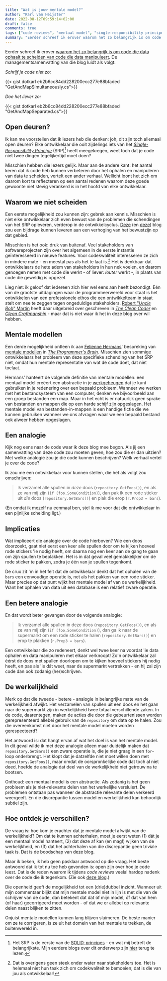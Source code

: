 ```yaml
---
title: "Wat is jouw mentale model?"
author: "Karl van Heijster"
date: 2022-08-12T09:59:14+02:00
draft: false
comments: true
tags: ["code reviews", "mentaal model", "single-responsibility principe"]
summary: "Eerder schreef ik erover waarom het zo belangrijk is om code die data ophaalt te scheiden van code die data manipuleert. Ik kan me voorstellen dat ik lezers heb die denken: joh, dit zijn toch allemaal open deuren? Misschien hebben die lezers gelijk. Maar aan de andere kant: het aantal keren dat ik code heb kunnen verbeteren door het ophalen en manipuleren van data te scheiden, vertelt een ander verhaal. Wellicht loont het zich om daarom kort te reflecteren op een aantal redenen waarom deze goede gewoonte niet stevig verankerd is in het hoofd van elke ontwikkelaar."
---
```


Eerder schreef ik erover [waarom het zo belangrijk is om code die data ophaalt te scheiden van code die data manipuleert](/blog/22/08/scheid-data-ophalen-van-data-manipuleren/). De managementsamenvatting van die blog luidt als volgt:


*Schrijf je code niet zo:*


{{< gist dotkarl eb2b6cc84dd228200ecc277e88bfaded "GetAndMapSimultaneously.cs">}}


*Doe het liever zo:*


{{< gist dotkarl eb2b6cc84dd228200ecc277e88bfaded "GetAndMapSeparated.cs">}}


## Open deuren?


Ik kan me voorstellen dat ik lezers heb die denken: joh, dit zijn toch allemaal open deuren? Elke ontwikkelaar die ooit zijdelings iets van het [*Single-Responsibility Principe*](https://en.wikipedia.org/wiki/Single-responsibility_principle) (SRP)[^1] heeft meegekregen, weet toch dat je code niet twee dingen tegelijkertijd moet doen?


Misschien hebben die lezers gelijk. Maar aan de andere kant: het aantal keren dat ik code heb kunnen verbeteren door het ophalen en manipuleren van data te scheiden, vertelt een ander verhaal. Wellicht loont het zich om daarom kort te reflecteren op een aantal redenen waarom deze goede gewoonte niet stevig verankerd is in het hoofd van elke ontwikkelaar.


## Waarom we niet scheiden


Een eerste mogelijkheid zou kunnen zijn: gebrek aan kennis. Misschien is niet elke ontwikkelaar zich even bewust van de problemen die schendingen van het SRP opleveren, verderop in de ontwikkelcyclus. [Deze](/blog/scheid-data-ophalen-van-data-manipuleren/) (en [deze](/blog/21/05/enums-switch-statements-en-solid-2/)) blog zou een bijdrage kunnen leveren aan een verhoging van het bewustzijn op dat gebied.


Misschien is het ook: druk van buitenaf. Veel stakeholders van softwareprojecten zijn over het algemeen in de eerste instantie geïnteresseerd in nieuwe features. Voor codekwaliteit interesseren ze zich in mindere mate - en meestal pas als het te laat is.[^2] Het is denkbaar dat ontwikkelaars de hete adem van stakeholders in hun nek voelen, en daarom genoegen nemen met code die werkt - of liever: *louter* werkt -, in plaats van code die geweldig is opgezet. 


Lieg niet: ik geloof dat iedereen zich hier wel eens aan heeft bezondigt. Eén van de grootste uitdagingen waar de programmeerwereld voor staat is het ontwikkelen van een professionele ethos die een ontwikkelteam in staat stelt om nee te zeggen tegen ongeduldige stakeholders. [Robert "*Uncle Bob*" Martin](http://cleancoder.com/) heeft daar uitgebreid over geschreven in [*The Clean Coder*](https://www.pearson.com/us/higher-education/program/Martin-Clean-Coder-The-A-Code-of-Conduct-for-Professional-Programmers/PGM8366.html) en [*Clean Craftmanship*](https://www.pearson.com/us/higher-education/program/Martin-Clean-Craftsmanship-Disciplines-Standards-and-Ethics/PGM2931928.html) - maar dat is niet waar ik het in deze blog over wil hebben. 


## Mentale modellen


Een derde mogelijkheid ontleen ik aan [Felienne Hermans](https://www.felienne.com/)' bespreking van [mentale modellen](https://en.wikipedia.org/wiki/Mental_model) in [*The Programmer's Brain*](https://www.manning.com/books/the-programmers-brain). Misschien zien sommige ontwikkelaars het probleem van deze specifieke schending van het SRP niet, omdat hun mentale representatie van wat de code doet, dat niet toelaat.


Hermans' hanteert de volgende definitie van mentale modellen: een mentaal model creëert een abstractie in je [werkgeheugen](https://en.wikipedia.org/wiki/Working_memory) dat je kunt gebruiken in je redenering over een bepaald probleem. Wanneer we werken met het bestandsysteem van een computer, denken we bijvoorbeeld aan een groep bestanden een map. Maar in het echt is er natuurlijk geen sprake van bestanden en mappen die op een harde schijf zijn opgeslagen. Het mentale model van bestanden-in-mappen is een handige fictie die we kunnen gebruiken wanneer we ons afvragen waar we een bepaald bestand ook alweer hebben opgeslagen.


## Een analogie


Kijk nog eens naar de code waar ik deze blog mee begon. Als jij een samenvatting van deze code zou moeten geven, hoe zou die er dan uitzien? Met welke analogie zou je die code kunnen beschrijven? Welk verhaal vertel je over de code?


Ik zou me een ontwikkelaar voor kunnen stellen, die het als volgt zou omschrijven: 


> Ik verzamel alle spullen in *deze* doos (`repository.GetFoos()`), en als ze van mij zijn (`if (foo.SomeCondition)`), dan pak ik een rode sticker uit *die* doos (`repository.GetBars()`) en plak die erop (`r.Prop3 = bars`).


(En omdat ik mezelf nu eenmaal ben, stel ik me voor dat die ontwikkelaar in een pijnlijke scheiding ligt.)


## Implicaties


Wat impliceert die analogie over de code hierboven? Wie een doos doorzoekt, gaat niet eerst een keer alle spullen door om te kijken hoeveel rode stickers 'ie nodig heeft, om daarna nog een keer aan de gang te gaan om zijn spullen te beplakken. Het is in dat geval veel gemakkelijker om de rode sticker te pakken, zodra je één van je spullen tegenkomt.


De crux zit 'm in het feit dat de ontwikkelaar denkt dat het ophalen van de `bars` een eenvoudige operatie is, net als het pakken van een rode sticker. Maar precies op dat punt wijkt het mentale model af van de werkelijkheid. Want het ophalen van data uit een database is een relatief zware operatie.


## Een betere analogie


En dat wordt beter gevangen door de volgende analogie:


> Ik verzamel alle spullen in deze doos (`repository.GetFoos()`), en als ze van mij zijn (`if (foo.SomeCondition)`), dan ga ik naar de supermarkt om een rode sticker te halen (`repository.GetBars()`) en erop te plakken (`r.Prop3 = bars`). 


Een ontwikkelaar die zo redeneert, denkt wel twee keer na voordat 'ie data ophalen en data manipuleren met elkaar verknoopt! Zo'n ontwikkelaar zal éérst de doos met spullen doorlopen om te kijken hoeveel stickers hij nodig heeft, en pas als 'ie dát weet, naar de supermarkt vertrekken - en hij zal zijn code dan ook zodanig (her)schrijven.


## De werkelijkheid


Merk op dat die tweede - betere - analogie in belangrijke mate van de werkelijkheid afwijkt. Het verzamelen van spullen uit een doos en het gaan naar de supermarkt zijn in werkelijkheid twee totaal verschillende zaken. In de code, daarentegen, maken de acties die door die gebeurtenissen worden gerepresenteerd allebei gebruik van de `repository` om data op te halen. Zou die overeenkomst niet door het mentale model moeten worden gerespecteerd?


Het antwoord is: dat hangt ervan af wat het doel is van het mentale model. In dit geval wilde ik met deze analogie alleen maar duidelijk maken dat `repository.GetBars()` een zware operatie is, die je niet graag in een `for`-loop onderbrengt. Het klopt dat je datzelfde niet moet willen doen met `repository.GetFoos()`, maar omdat de oorspronkelijke code dat toch al niet deed, hoefde de analogie dat deel van de werkelijkheid niet getrouw na te bootsen.


Onthoud: een mentaal model is een abstractie. Als zodanig is het geen probleem als je niet-relevante delen van het werkelijke versluiert. De problemen ontstaan pas wanneer de abstractie relevante delen verkeerd weergeeft. En die discrepantie tussen model en werkelijkheid kan behoorlijk subtiel zijn.


## Hoe ontdek je verschillen?


De vraag is: hoe kom je erachter dat je mentale model afwijkt van de werkelijkheid? Om dat te kunnen achterhalen, moet je eerst weten (1) dát je een mentaal model hanteert, (2) dat deze af kan (en mag!) wijken van de werkelijkheid, en (3) dat het achterhalen van die discrepantie geen triviale taak is. Dat is de boodschap van deze blog.


Maar ik beken, ik heb geen pasklaar antwoord op die vraag. Het beste antwoord dat ik tot nu toe heb gevonden is: open zijn over hoe je code leest. Dat is de reden waarom ik tijdens *code reviews* veelal hardop nadenk over de code die ik tegenkom. (Zie ook [deze blog](/blog/22/01/code-reviews-als-leermiddel/).) 


Die openheid geeft de mogelijkheid tot een (drie)dubbel inzicht. Wanneer uit mijn commentaar blijkt dat mijn mentale model niet in lijn is met die van de schrijver van de code, dan betekent dat dat óf mijn model, óf dat van hem (of haar) gecorrigeerd moet worden - of dat we er allebei op relevante delen naast blijken te zitten. 


Onjuist mentale modellen kunnen lang blijven sluimeren. De beste manier om ze te corrigeren, is ze uit het domein van het mentale te trekken, de buitenwereld in.


[^1]: Het SRP is de eerste van de [SOLID-principes](https://en.wikipedia.org/wiki/SOLID) - en wat mij betreft de belangrijkste. Mijn eerdere blogs over dit onderwerp zijn [hier](/tags/single-responsibility-principe/) terug te lezen.


[^2]: Dat is overigens geen steek onder water naar stakeholders toe. Het is helemaal niet hun taak zich om codekwaliteit te bemoeien; dat is die van jou als ontwikkelaar!
